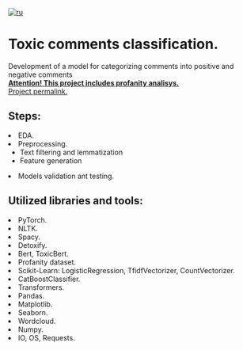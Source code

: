 [![ru](https://img.shields.io/badge/lang-ru-red.svg)](README.md)

# Toxic comments classification. 
Development of a model for categorizing comments into positive and negative comments<br>
<u><b>Attention! This project includes profanity analisys.</b></u><br>
[Project permalink.](https://github.com/mrBrain101/Yandex_Practicum_projects/blob/252b54e221a78f82e25ea3cd6ba972843142b394/NLP_Toxic_Commentaries_Classification/Ya_Practicum-NLP_Text_Toxicity_Prediction_distr_RUS.ipynb)

## Steps:
<li>EDA. 
<li>Preprocessing.<ul>
<li>Text filtering and lemmatization</li>
<li>Feature generation</li></ul>
<li>Models validation ant testing.
  
## Utilized libraries and tools:
<li>PyTorch.
<li>NLTK.
<li>Spacy.
<li>Detoxify.
<li>Bert, ToxicBert.
<li>Profanity dataset.
<li>Scikit-Learn: LogisticRegression, TfidfVectorizer, CountVectorizer. 
<li>CatBoostClassifier.
<li>Transformers.
<li>Pandas. 
<li>Matplotlib. 
<li>Seaborn. 
<li>Wordcloud.
<li>Numpy. 
<li>IO, OS, Requests.
